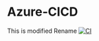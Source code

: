 # Azure-CICD
This is modified
Rename
[![CI](https://github.com/pgpillai/Azure-CICD/actions/workflows/main.yml/badge.svg)](https://github.com/pgpillai/Azure-CICD/actions/workflows/main.yml)
